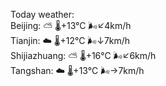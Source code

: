 Today weather:  
Beijing: ⛅️  🌡️+13°C 🌬️↙4km/h  
Tianjin: ☁️   🌡️+12°C 🌬️↓7km/h  
Shijiazhuang: ⛅️  🌡️+16°C 🌬️↙6km/h  
Tangshan: ☁️   🌡️+13°C 🌬️→7km/h  
